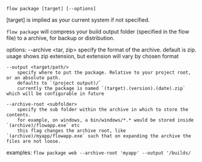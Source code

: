 `flow package [target] [--options]`

  [target] is implied as your current system if not specified.

  `flow package` will compress your build output folder (specified in the flow file) to a archive, for backup or distribution.

  options:
    --archive <tar, zip>
        specify the format of the archive. default is zip.
        usage shows zip extension, but extension will vary by chosen format

    --output <target/path/>
        specify where to put the package. Relative to your project root, or an absolute path.
        defaults to `(project output)/`
        currently the package is named `(target).(version).(date).zip` which will be configurable in future

    --archive-root <subfolder>
        specify the sub folder within the archive in which to store the contents.
        for example, on windows, a bin/windows/*.* would be stored inside `(archive)/flowapp.exe` etc
        this flag changes the archive root, like `(archive)/myapp/flowapp.exe` such that on expanding the archive the files are not loose.

  examples:
    `flow package web --archive-root 'myapp' --output '/builds/`